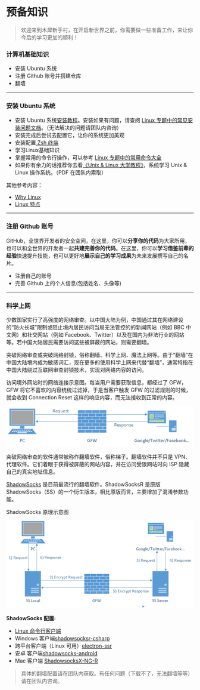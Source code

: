 # 预备知识

> 欢迎来到木犀新手村，在开启新世界之前，你需要做一些准备工作，来让你今后的学习更加的顺利！

### 计算机基础知识

- 安装 Ubuntu 系统
- 注册 Github 账号并搭建仓库
- 翻墙

---

### 安装 Ubuntu 系统

- 安装 Ubuntu 系统[安装教程](https://ywnz.com/linuxaz/2588.html)。安装如果有问题，请查阅 [Linux 专题中的常见安装问题文档](/cs/linux_study.html)。（无法解决的问题请团队内咨询）
- 安装完成后尝试去配置它，让你的系统更加美观
- 安装配置[ Zsh 终端](https://ohmyz.sh/)
- 学习Linux基础知识 
- 掌握常用的命令行操作，可以参考 [Linux 专题中的常用命令大全](/cs/linux_study.html)
- 如果你有余力的话推荐你去看[《Unix & Linux 大学教程》](https://book.douban.com/subject/4253716/)，系统学习 Unix & Linux 操作系统。（PDF 在团队内索取）

其他参考内容：

- [Why Linux](https://www.jianshu.com/p/5020fbd76d0c)
- [Linux 特点](https://www.sohu.com/a/248995053_700886)

---

### 注册 Github 账号

GitHub，全世界开发者的安全空间，在这里，你可以**分享你的代码**为大家所用，也可以和全世界的开发者一起**共建完善你的代码**。在这里，你可以**学习借鉴前辈的经验**快速提升技能，也可以更好地**展示自己的学习成果**为未来发展撰写自己的名片。

- 注册自己的账号
- 完善 Github 上的个人信息(包括姓名、头像等)

<!-- ### 学习并使用Markdown语法（这部分内容放到大一上学期的周任务里面）

Markdown以其易写、易读、纯键盘操作解放鼠标及学习简单15分钟即可上手等多种优势在众多书写格式中脱颖而出，它是全球最大的技术分享网站GitHub和技术问答网站StackOverFlow的御用书写格式，是程序员所应掌握的必备技能。

* 寻找并选择一款喜欢的Markdown编辑器
* 通过自己查阅资料掌握最基本的Markdown语法操作(包括标题、列表、文字样式、图片、链接、引用、代码块、表格等基本操作)
* 用学会的Markdown语法在自己的Github上更新一篇进度吧！
---
### 搭建Github博客

在成功创建Github账号之后，我们希望你能够在Github上搭建自己的博客，并**定期更新自己的学习总结和想法等**(这是你的博客，你可以在上面写任何的内容)，总结是学习过程中必要的步骤。

* 搭建博客①[Windows环境](https://www.cnblogs.com/liuxianan/p/build-blog-website-by-hexo-github.html)②[Ubuntu环境](https://blog.csdn.net/hzq_0111/article/details/78956821)
* 为自己的博客选择合适的主题和样式(你可以尽可能的让它美观一些，别忘了一定要选择有语法高亮的主题)
* 更新你的第一篇博文吧，在上面总结一下你搭博客时遇到的问题及解决方式，并总结使用博客常用的命令行。 -->

---

### 科学上网

少数国家实行了高强度的网络审查。以中国大陆为例，中国通过其在网络建设的“防火长城”限制或阻止境内居民访问当局无法管控的的新闻网站（例如 BBC 中文网）和社交网站（例如 Facebook、Twitter）以及在国内为非法行业的网站等。若中国大陆居民需要访问这些被屏蔽的网站，则需要翻墙。

突破网络审查或突破网络封锁，俗称翻墙、科学上网、魔法上网等。由于“翻墙”在中国大陆境内成为敏感词汇，现在更多的使用科学上网来代替“翻墙”，通常特指在中国大陆绕过互联网审查封锁技术，实现对网络内容的访问。

访问境外网站时的网络连接示意图。每当用户需要获取信息，都经过了 GFW，GFW 将它不喜欢的内容统统过滤掉，于是当客户触发 GFW 的过滤规则的时候，就会收到 Connection Reset 这样的响应内容，而无法接收到正常的内容。

![](./whats-shadowsocks-02.png)

突破网络审查的软件通常被称作翻墙软件，俗称梯子。翻墙软件并不只是 VPN、代理软件。它们着眼于获得被屏蔽的网站内容，并在访问受限网站时向 ISP 隐藏自己的真实地址信息。

[ShadowSocks](https://github.com/shadowsocks/shadowsocks) 是目前最流行的翻墙软件。ShadowSocksR 是原版 ShadowSocks（SS）的一个衍生版本，相比原版而言，主要增加了混淆参数功能。

ShadowSocks 原理示意图

![](./whats-shadowsocks-04.png)

**ShadowSocks 配置:**

- [Linux 命令行客户端](https://blog.mrwang.pw/2018/12/13/Linux%E5%AE%89%E8%A3%85%E5%B9%B6%E4%BD%BF%E7%94%A8ssr/)
- Windows 客户端[shadowsocksr-csharp](https://github.com/shadowsocksrr/shadowsocksr-csharp/releases)
- 跨平台客户端（Linux 可用）[electron-ssr](https://github.com/qingshuisiyuan/electron-ssr-backup)
- 安卓 客户端[shadowsocks-android](https://github.com/shadowsocks/shadowsocks-android/releases)
- Mac 客户端 [ShadowsocksX-NG-R](https://github.com/qinyuhang/ShadowsocksX-NG-R/releases)

> 具体的翻墙配置请在团队内获取。有任何问题（下载不了，无法翻墙等等）请在团队内咨询。
